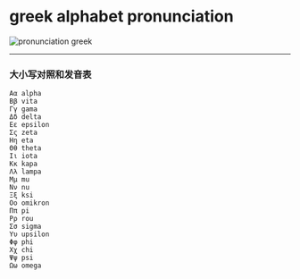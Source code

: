 # greek alphabet  pronunciation



![ pronunciation greek](greek_alphabet.jpg)

------

### 大小写对照和发音表

~~~
Αα alpha
Ββ vita
Γγ gama
Δδ delta
Εε epsilon
Σς zeta
Ηη eta
Θθ theta
Ιι iota
Κκ kapa
Λλ lampa
Μμ mu
Νν nu
Ξξ ksi
Οο omikron
Ππ pi
Ρρ rou
Σσ sigma
Υυ upsilon
Φφ phi
Χχ chi
Ψψ psi
Ωω omega
~~~

